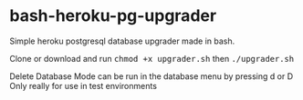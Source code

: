 # bash-heroku-pg-upgrader

Simple heroku postgresql database upgrader made in bash.

Clone or download and run
<tt>chmod +x upgrader.sh</tt> then <tt>./upgrader.sh</tt>

Delete Database Mode can be run in the database menu by pressing d or D
Only really for use in test environments
